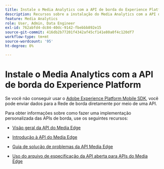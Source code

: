 ```yaml
---
title: Instale o Media Analytics com a API de borda do Experience Platform
description: Recursos sobre a instalação do Media Analytics com a API de borda do Experience Platform.
feature: Media Analytics
role: User, Admin, Data Engineer
exl-id: 762abfd4-dc84-40dc-9142-fbebbb892e15
source-git-commit: 416db2b77201f4342af45cf141e80a0f4c120df7
workflow-type: tm+mt
source-wordcount: '95'
ht-degree: 0%

---
```


# Instale o Media Analytics com a API de borda do Experience Platform

Se você não conseguir usar o [Adobe Experience Platform Mobile SDK](/help/implementation/edge/implementation-edge.md), você pode enviar dados para a Rede de borda diretamente por meio de uma API.

Para obter informações sobre como fazer uma implementação personalizada das APIs de borda, use os seguintes recursos:

* [Visão geral da API do Media Edge](https://developer.adobe.com/cja-apis/docs/endpoints/media-edge/)

* [Introdução à API do Media Edge](https://developer.adobe.com/cja-apis/docs/endpoints/media-edge/getting-started/)

* [Guia de solução de problemas da API Media Edge](https://developer.adobe.com/cja-apis/docs/endpoints/media-edge/troubleshooting/)

* [Uso do arquivo de especificação da API aberta para APIs do Media Edge](https://developer.adobe.com/cja-apis/docs/endpoints/media-edge/swagger/)
